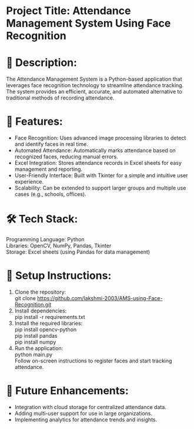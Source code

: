 # Project Title: Attendance Management System Using Face Recognition
# 📝 Description:
The Attendance Management System is a Python-based application that leverages face recognition technology to streamline attendance tracking. The system provides an efficient, accurate, and automated alternative to traditional methods of recording attendance.

# 🔑 Features:
* Face Recognition: Uses advanced image processing libraries to detect and identify faces in real time.
* Automated Attendance: Automatically marks attendance based on recognized faces, reducing manual errors.
* Excel Integration: Stores attendance records in Excel sheets for easy management and reporting.
* User-Friendly Interface: Built with Tkinter for a simple and intuitive user experience.
* Scalability: Can be extended to support larger groups and multiple use cases (e.g., schools, offices).
# 🛠️ Tech Stack:
Programming Language: Python<br>
Libraries: OpenCV, NumPy, Pandas, Tkinter<br>
Storage: Excel sheets (using Pandas for data management)
# 🚀 Setup Instructions:
1. Clone the repository:<br>
  git clone https://github.com/lakshmi-2003/AMS-using-Face-Recognition.git
2. Install dependencies:<br>
  pip install -r requirements.txt 
3. Install the required libraries:<br>
  pip install opencv-python<br>
  pip install pandas<br>
  pip install numpy  
4. Run the application:<br>
  python main.py  
Follow on-screen instructions to register faces and start tracking attendance.
# 🌟 Future Enhancements:
* Integration with cloud storage for centralized attendance data.
* Adding multi-user support for use in large organizations.
* Implementing analytics for attendance trends and insights.
